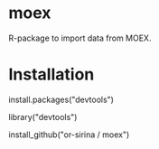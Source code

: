 # moex
R-package to import data from MOEX.
# Installation
install.packages("devtools")

library("devtools")

install_github("or-sirina / moex")
